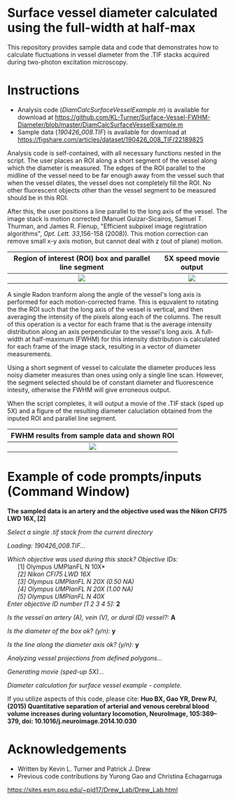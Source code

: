# Surface vessel diameter calculated using the full-width at half-max
This repository provides sample data and code that demonstrates how to calculate fluctuations in vessel diameter from the .TIF stacks acquired during two-photon excitation microscopy.

# Instructions
- Analysis code (*DiamCalcSurfaceVesselExample.m*) is available for download at https://github.com/KL-Turner/Surface-Vessel-FWHM-Diameter/blob/master/DiamCalcSurfaceVesselExample.m
- Sample data (*190426_008.TIF*) is available for download at https://figshare.com/articles/dataset/190426_008_TIF/22189825

Analysis code is self-contained, with all necessary functions nested in the script. The user places an ROI along a short segment of the vessel along which the diameter is measured. The edges of the ROI parallel to the midline of the vessel need to be far enough away from the vessel such that when the vessel dilates, the vessel does not completely fill the ROI. No other fluorescent objects other than the vessel segment to be measured should be in this ROI.

After this, the user positions a line parallel to the long axis of the vessel. The image stack is motion corrected (Manuel Guizar-Sicairos, Samuel T. Thurman, and James R. Fienup,  "Efficient subpixel image registration algorithms", *Opt. Lett. 33*,156-158 (2008)). This motion correction can remove small x-y axis motion, but cannot deal with z (out of plane) motion.

| Region of interest (ROI) box and parallel line segment | 5X speed movie output |
|:----:|:---:|
| ![](https://user-images.githubusercontent.com/30758521/57501563-07ae7980-72b6-11e9-925d-1d50cb4893f1.png) | ![](https://user-images.githubusercontent.com/30758521/57501494-be5e2a00-72b5-11e9-93ce-2ca7ee5481b0.png) |

A single Radon tranform along the angle of the vessel's long axis is performed for each motion-corrected frame. This is equvalent to rotating the the ROI such that the long axis of the vessel is vertical, and then averaging the intensity of the pixels along each of the columns.  The result of this operation is a vector for each frame that is the average intensity distribution along an axis perpendicular to the vessel's long axis. A full-width at half-maximum (FWHM) for this intensity distribution is calculated for each frame of the image stack, resulting in a vector of diameter measurements.

Using a short segment of vessel to calculate the diameter produces less noisy diameter measures than ones using only a single line scan. However, the segment selected should be of constant diameter and fluorescence intesity, otherwise the FWHM will give erroneous output.

When the script completes, it will output a movie of the .TIF stack (sped up 5X) and a figure of the resulting diameter caluclation obtained from the inputed ROI and parallel line segment.

| FWHM results from sample data and shown ROI |
|:---:|
| ![](https://user-images.githubusercontent.com/30758521/57501885-3f69f100-72b7-11e9-997b-56fe1cc816d8.png)


# Example of code prompts/inputs (Command Window)

**The sampled data is an artery and the objective used was the Nikon CFI75 LWD 16X, [2]**

*Select a single .tif stack from the current directory*
 
*Loading: 190426_008.TIF...*
 
*Which objective was used during this stack? Objective IDs:  
&nbsp;&nbsp;&nbsp;&nbsp;&nbsp;&nbsp;*[1] Olympus UMPlanFL N 10X*  
&nbsp;&nbsp;&nbsp;&nbsp;&nbsp;&nbsp;*[2] Nikon CFI75 LWD 16X*  
&nbsp;&nbsp;&nbsp;&nbsp;&nbsp;&nbsp;*[3] Olympus UMPlanFL N 20X (0.50 NA)*  
&nbsp;&nbsp;&nbsp;&nbsp;&nbsp;&nbsp;*[4] Olympus UMPlanFL N 20X (1.00 NA)*  
&nbsp;&nbsp;&nbsp;&nbsp;&nbsp;&nbsp;*[5] Olympus UMPlanFL N 40X*  
*Enter objective ID number [1 2 3 4 5]:* **2**
 
*Is the vessel an artery (A), vein (V), or dural (D) vessel?:* **A**
 
*Is the diameter of the box ok? (y/n):* **y**
 
*Is the line along the diameter axis ok? (y/n):* **y**
 
*Analyzing vessel projections from defined polygons...*
 
*Generating movie (sped-up 5X)...*
 
*Diameter calculation for surface vessel example  - complete.*

If you utilize aspects of this code, please cite: **Huo BX, Gao YR, Drew PJ, (2015) Quantitative separation of arterial and venous cerebral blood volume increases during voluntary locomotion, NeuroImage, 105:369–379, doi: 10.1016/j.neuroimage.2014.10.030**

# Acknowledgements
- Written by Kevin L. Turner and Patrick J. Drew
- Previous code contributions by Yurong Gao and Christina Echagarruga

https://sites.esm.psu.edu/~pjd17/Drew_Lab/Drew_Lab.html
